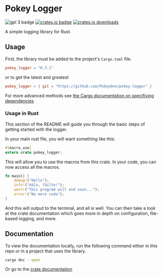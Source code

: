 # Pokey Logger

![gpl 3 badge](https://img.shields.io/badge/license-GPL%203.0-blue)
[![crates.io badge](https://img.shields.io/crates/v/pokey_logger)](https://crates.io/crates/pokey_logger)
[![crates.io downloads](https://img.shields.io/crates/d/pokey_logger)](https://crates.io/crates/pokey_logger)

A simple logging library for Rust.

## Usage

First, the library must be added to the project's `Cargo.toml` file.
```toml
pokey_logger = "0.3.1"
```
or to get the latest and greatest
```toml
pokey_logger = { git = "https://github.com/PokeyOne/pokey-logger" }
```
For more advanced methods see [the Cargo documentation on specifiying dependencies](https://doc.rust-lang.org/cargo/reference/specifying-dependencies.html)

### Usage in Rust

This section of the README will guide you through the basic steps of getting
started with the logger.

In your main rust file, you will want something like this:
```rust
#[macro_use]
extern crate pokey_logger;
```

This will allow you to use the macros from this crate. In your code, you can
now access all the macros.

```rust
fn main() {
    debug!("Hello");
    info!("Hàlo, fàilte!");
    warn!("This program will end soon...");
    error!("No more code");
}
```

And this will output to the terminal, and all is well. You can then take a look
at the crate documentation which goes more in depth on configuration,
file-based logging, and more.

## Documentation
To view the documentation locally, run the following command either in this
repo or in a project that uses the library.
```bash
cargo doc --open
```
Or go to the [crate documentation](https://docs.rs/pokey_logger/latest/pokey_logger/)
